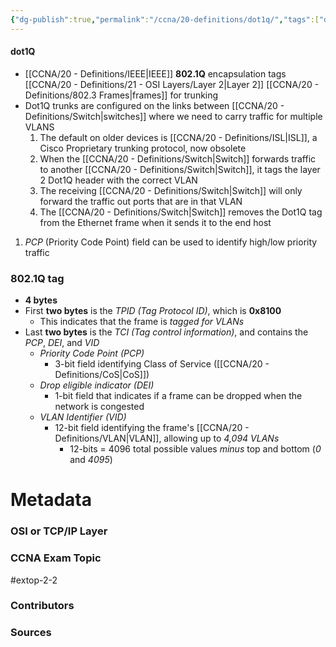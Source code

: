 ```yaml
---
{"dg-publish":true,"permalink":"/ccna/20-definitions/dot1q/","tags":["defs_ccna"]}
---
```


#### dot1Q
- [[CCNA/20 - Definitions/IEEE\|IEEE]] **802.1Q** encapsulation tags [[CCNA/20 - Definitions/21 - OSI Layers/Layer 2\|Layer 2]] [[CCNA/20 - Definitions/802.3 Frames\|frames]] for trunking
- Dot1Q trunks are configured on the links between [[CCNA/20 - Definitions/Switch\|switches]] where we need to carry traffic for multiple VLANS
	1.  The default on older devices is [[CCNA/20 - Definitions/ISL\|ISL]], a Cisco Proprietary trunking protocol, now obsolete
	2.  When the [[CCNA/20 - Definitions/Switch\|Switch]] forwards traffic to another [[CCNA/20 - Definitions/Switch\|Switch]], it tags the layer 2 Dot1Q header with the correct VLAN
	3.  The receiving [[CCNA/20 - Definitions/Switch\|Switch]] will only forward the traffic out ports that are in that VLAN
	4.  The [[CCNA/20 - Definitions/Switch\|Switch]] removes the Dot1Q tag from the Ethernet frame when it sends it to the end host
1. *PCP* (Priority Code Point) field can be used to identify high/low priority traffic

### 802.1Q tag
- **4 bytes**
- First **two bytes** is the *TPID (Tag Protocol ID)*, which is **0x8100**
	- This indicates that the frame is *tagged for VLANs*
- Last **two bytes** is the *TCI (Tag control information)*, and contains the *PCP*, *DEI*, and *VID*
	- *Priority Code Point (PCP)*
		- 3-bit field identifying Class of Service ([[CCNA/20 - Definitions/CoS\|CoS]])
	- *Drop eligible indicator (DEI)*
		- 1-bit field that indicates if a frame can be dropped when the network is congested
	- *VLAN Identifier (VID)*
		- 12-bit field identifying the frame's [[CCNA/20 - Definitions/VLAN\|VLAN]], allowing up to *4,094 VLANs*
			- 12-bits = 4096 total possible values *minus* top and bottom (*0* and *4095*)

# Metadata
### OSI or TCP/IP Layer

### CCNA Exam Topic
#extop-2-2 
### Contributors

### Sources


